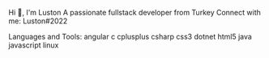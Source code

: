 Hi 👋, I'm Luston
A passionate fullstack developer from Turkey
Connect with me:
Luston#2022

Languages and Tools:
angular c cplusplus csharp css3 dotnet html5 java javascript linux 

